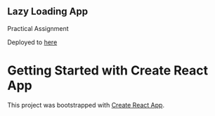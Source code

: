 ## Lazy Loading App

Practical Assignment

Deployed to [here](https://631591346702a7071489e9c7--storied-horse-743fe4.netlify.app/)

# Getting Started with Create React App

This project was bootstrapped with [Create React App](https://github.com/facebook/create-react-app).
